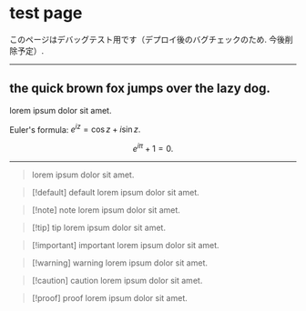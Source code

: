 # test page

このページはデバッグテスト用です（デプロイ後のバグチェックのため. 今後削除予定）.

---

## the quick brown fox jumps over the lazy dog.

lorem ipsum dolor sit amet.

Euler's formula: $e^{iz} = \cos z + i\sin z.$

$$e^{i\pi}+1=0.$$

---

> lorem ipsum dolor sit amet.

> [!default] default
> lorem ipsum dolor sit amet.

> [!note] note
> lorem ipsum dolor sit amet.

> [!tip] tip
> lorem ipsum dolor sit amet.

> [!important] important
> lorem ipsum dolor sit amet.

> [!warning] warning
> lorem ipsum dolor sit amet.

> [!caution] caution
> lorem ipsum dolor sit amet.

> [!proof] proof
> lorem ipsum dolor sit amet.
